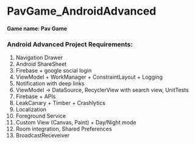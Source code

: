 # PavGame_AndroidAdvanced

#### Game name: Pav Game

### Android Advanced Project Requirements:

1. Navigation Drawer
2. Android ShareSheet
3. Firebase + google social login
4. ViewModel + WorkManager + ConstraintLayout + Logging
5. Notification with deep links
6. ViewModel -> DataSource, RecyclerView with search view, UnitTests
7. Firebase + APIs
8. LeakCanary + Timber + Crashlytics
9. Localization
10. Foreground Service
11. Custom View (Canvas, Paint) + Day/Night mode
12. Room integration, Shared Preferences
13. BroadcastReceveiver
